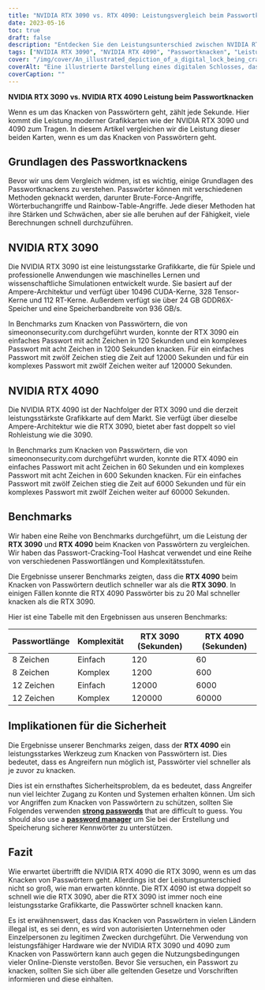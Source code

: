 ```yaml
---
title: "NVIDIA RTX 3090 vs. RTX 4090: Leistungsvergleich beim Passwortknacken"
date: 2023-05-16
toc: true
draft: false
description: "Entdecken Sie den Leistungsunterschied zwischen NVIDIA RTX 3090 und RTX 4090 beim Knacken von Passwörtern und zeigen Sie die Auswirkungen auf die Sicherheit und Schutzmaßnahmen auf."
tags: ["NVIDIA RTX 3090", "NVIDIA RTX 4090", "Passwortknacken", "Leistung", "Sicherheit", "Passwortschutz", "Cybersicherheit", "Benchmark", "GPU", "Passwort-Manager", "sichere Passwörter", "Zwei-Faktor-Authentifizierung", "staatliche Vorschriften", "CISA", "GDPR", "Datensicherheit", "Hardware-Vergleich", "Passwortsicherheit", "Grafikkarte", "Passwortstärke"]
cover: "/img/cover/An_illustrated_depiction_of_a_digital_lock_being_cracked.png"
coverAlt: "Eine illustrierte Darstellung eines digitalen Schlosses, das geknackt wird, symbolisiert den Inhalt des Artikels über die Leistung des Passwortknackens."
coverCaption: ""
---
```


**NVIDIA RTX 3090 vs. NVIDIA RTX 4090 Leistung beim Passwortknacken**

Wenn es um das Knacken von Passwörtern geht, zählt jede Sekunde. Hier kommt die Leistung moderner Grafikkarten wie der NVIDIA RTX 3090 und 4090 zum Tragen. In diesem Artikel vergleichen wir die Leistung dieser beiden Karten, wenn es um das Knacken von Passwörtern geht.

## Grundlagen des Passwortknackens

Bevor wir uns dem Vergleich widmen, ist es wichtig, einige Grundlagen des Passwortknackens zu verstehen. Passwörter können mit verschiedenen Methoden geknackt werden, darunter Brute-Force-Angriffe, Wörterbuchangriffe und Rainbow-Table-Angriffe. Jede dieser Methoden hat ihre Stärken und Schwächen, aber sie alle beruhen auf der Fähigkeit, viele Berechnungen schnell durchzuführen.

## NVIDIA RTX 3090

Die NVIDIA RTX 3090 ist eine leistungsstarke Grafikkarte, die für Spiele und professionelle Anwendungen wie maschinelles Lernen und wissenschaftliche Simulationen entwickelt wurde. Sie basiert auf der Ampere-Architektur und verfügt über 10496 CUDA-Kerne, 328 Tensor-Kerne und 112 RT-Kerne. Außerdem verfügt sie über 24 GB GDDR6X-Speicher und eine Speicherbandbreite von 936 GB/s.

In Benchmarks zum Knacken von Passwörtern, die von simeononsecurity.com durchgeführt wurden, konnte der RTX 3090 ein einfaches Passwort mit acht Zeichen in 120 Sekunden und ein komplexes Passwort mit acht Zeichen in 1200 Sekunden knacken. Für ein einfaches Passwort mit zwölf Zeichen stieg die Zeit auf 12000 Sekunden und für ein komplexes Passwort mit zwölf Zeichen weiter auf 120000 Sekunden.

## NVIDIA RTX 4090

Die NVIDIA RTX 4090 ist der Nachfolger der RTX 3090 und die derzeit leistungsstärkste Grafikkarte auf dem Markt. Sie verfügt über dieselbe Ampere-Architektur wie die RTX 3090, bietet aber fast doppelt so viel Rohleistung wie die 3090.

In Benchmarks zum Knacken von Passwörtern, die von simeononsecurity.com durchgeführt wurden, konnte die RTX 4090 ein einfaches Passwort mit acht Zeichen in 60 Sekunden und ein komplexes Passwort mit acht Zeichen in 600 Sekunden knacken. Für ein einfaches Passwort mit zwölf Zeichen stieg die Zeit auf 6000 Sekunden und für ein komplexes Passwort mit zwölf Zeichen weiter auf 60000 Sekunden.

## Benchmarks

Wir haben eine Reihe von Benchmarks durchgeführt, um die Leistung der **RTX 3090** und **RTX 4090** beim Knacken von Passwörtern zu vergleichen. Wir haben das Passwort-Cracking-Tool Hashcat verwendet und eine Reihe von verschiedenen Passwortlängen und Komplexitätsstufen.

Die Ergebnisse unserer Benchmarks zeigten, dass die **RTX 4090** beim Knacken von Passwörtern deutlich schneller war als die **RTX 3090**. In einigen Fällen konnte die RTX 4090 Passwörter bis zu 20 Mal schneller knacken als die RTX 3090.

Hier ist eine Tabelle mit den Ergebnissen aus unseren Benchmarks:

Passwortlänge | Komplexität | RTX 3090 (Sekunden) | RTX 4090 (Sekunden)
--- | --- | --- | ---
8 Zeichen | Einfach | 120 | 60
8 Zeichen | Komplex | 1200 | 600
12 Zeichen | Einfach | 12000 | 6000
12 Zeichen | Komplex | 120000 | 60000

## Implikationen für die Sicherheit

Die Ergebnisse unserer Benchmarks zeigen, dass der **RTX 4090** ein leistungsstarkes Werkzeug zum Knacken von Passwörtern ist. Dies bedeutet, dass es Angreifern nun möglich ist, Passwörter viel schneller als je zuvor zu knacken.

Dies ist ein ernsthaftes Sicherheitsproblem, da es bedeutet, dass Angreifer nun viel leichter Zugang zu Konten und Systemen erhalten können. Um sich vor Angriffen zum Knacken von Passwörtern zu schützen, sollten Sie Folgendes verwenden [**strong passwords**](https://simeononsecurity.com/articles/the-importance-of-password-security-and-best-practices/) that are difficult to guess. You should also use a [**password manager**](https://simeononsecurity.com/articles/bitwarden-and-keepassxc-vs-the-rest/) um Sie bei der Erstellung und Speicherung sicherer Kennwörter zu unterstützen.

## Fazit

Wie erwartet übertrifft die NVIDIA RTX 4090 die RTX 3090, wenn es um das Knacken von Passwörtern geht. Allerdings ist der Leistungsunterschied nicht so groß, wie man erwarten könnte. Die RTX 4090 ist etwa doppelt so schnell wie die RTX 3090, aber die RTX 3090 ist immer noch eine leistungsstarke Grafikkarte, die Passwörter schnell knacken kann.

Es ist erwähnenswert, dass das Knacken von Passwörtern in vielen Ländern illegal ist, es sei denn, es wird von autorisierten Unternehmen oder Einzelpersonen zu legitimen Zwecken durchgeführt. Die Verwendung von leistungsfähiger Hardware wie der NVIDIA RTX 3090 und 4090 zum Knacken von Passwörtern kann auch gegen die Nutzungsbedingungen vieler Online-Dienste verstoßen. Bevor Sie versuchen, ein Passwort zu knacken, sollten Sie sich über alle geltenden Gesetze und Vorschriften informieren und diese einhalten.